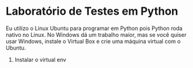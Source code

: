 # Laboratório de Testes em Python

Eu utilizo o Linux Ubuntu para programar em Python pois Python roda nativo no Linux.
No Windows dá um trabalho maior, mas se você quiser usar Windows, instale o Virtual Box e crie uma máquina virtual com o Ubuntu.



1. Instalar o virtual env
